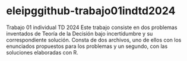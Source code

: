 # eleipggithub-trabajo01indtd2024
Trabajo 01 individual TD 2024
Este trabajo consiste en dos problemas inventados de Teoría de la Decisión bajo incertidumbre y su correspondiente solución.
Consta de dos archivos, uno de ellos con los enunciados propuestos para los problemas y un segundo, con las soluciones elaboradas con R.
